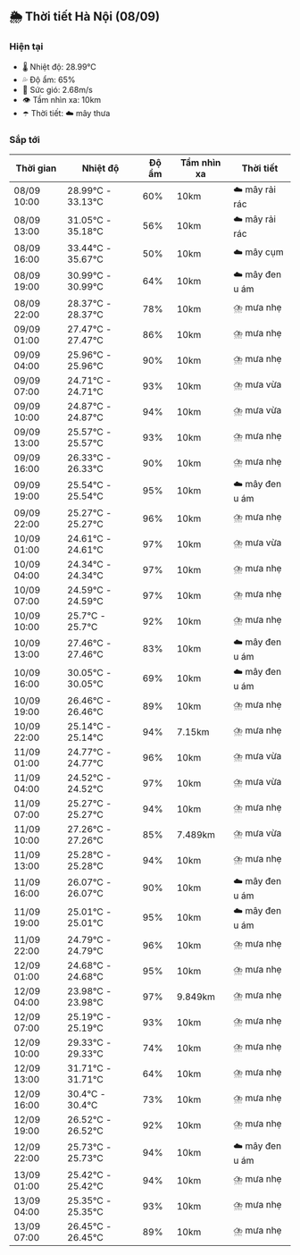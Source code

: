 ## 🌦️ Thời tiết Hà Nội (08/09)

### Hiện tại

- 🌡️ Nhiệt độ: 28.99℃
- 💦 Độ ẩm: 65%
- 💨 Sức gió: 2.68m/s
- 👁️ Tầm nhìn xa: 10km
- ☂️ Thời tiết: ☁️ mây thưa

### Sắp tới

| Thời gian | Nhiệt độ | Độ ẩm | Tầm nhìn xa | Thời tiết |
| --- | --- | --- | --- | --- |
| 08/09 10:00 | 28.99℃ - 33.13℃ | 60% | 10km | ☁️ mây rải rác |
| 08/09 13:00 | 31.05℃ - 35.18℃ | 56% | 10km | ☁️ mây rải rác |
| 08/09 16:00 | 33.44℃ - 35.67℃ | 50% | 10km | ☁️ mây cụm |
| 08/09 19:00 | 30.99℃ - 30.99℃ | 64% | 10km | ☁️ mây đen u ám |
| 08/09 22:00 | 28.37℃ - 28.37℃ | 78% | 10km | ⛈️ mưa nhẹ |
| 09/09 01:00 | 27.47℃ - 27.47℃ | 86% | 10km | ⛈️ mưa nhẹ |
| 09/09 04:00 | 25.96℃ - 25.96℃ | 90% | 10km | ⛈️ mưa nhẹ |
| 09/09 07:00 | 24.71℃ - 24.71℃ | 93% | 10km | ⛈️ mưa vừa |
| 09/09 10:00 | 24.87℃ - 24.87℃ | 94% | 10km | ⛈️ mưa vừa |
| 09/09 13:00 | 25.57℃ - 25.57℃ | 93% | 10km | ⛈️ mưa nhẹ |
| 09/09 16:00 | 26.33℃ - 26.33℃ | 90% | 10km | ⛈️ mưa nhẹ |
| 09/09 19:00 | 25.54℃ - 25.54℃ | 95% | 10km | ☁️ mây đen u ám |
| 09/09 22:00 | 25.27℃ - 25.27℃ | 96% | 10km | ⛈️ mưa nhẹ |
| 10/09 01:00 | 24.61℃ - 24.61℃ | 97% | 10km | ⛈️ mưa vừa |
| 10/09 04:00 | 24.34℃ - 24.34℃ | 97% | 10km | ⛈️ mưa nhẹ |
| 10/09 07:00 | 24.59℃ - 24.59℃ | 97% | 10km | ⛈️ mưa nhẹ |
| 10/09 10:00 | 25.7℃ - 25.7℃ | 92% | 10km | ⛈️ mưa nhẹ |
| 10/09 13:00 | 27.46℃ - 27.46℃ | 83% | 10km | ☁️ mây đen u ám |
| 10/09 16:00 | 30.05℃ - 30.05℃ | 69% | 10km | ☁️ mây đen u ám |
| 10/09 19:00 | 26.46℃ - 26.46℃ | 89% | 10km | ⛈️ mưa nhẹ |
| 10/09 22:00 | 25.14℃ - 25.14℃ | 94% | 7.15km | ⛈️ mưa nhẹ |
| 11/09 01:00 | 24.77℃ - 24.77℃ | 96% | 10km | ⛈️ mưa vừa |
| 11/09 04:00 | 24.52℃ - 24.52℃ | 97% | 10km | ⛈️ mưa vừa |
| 11/09 07:00 | 25.27℃ - 25.27℃ | 94% | 10km | ⛈️ mưa nhẹ |
| 11/09 10:00 | 27.26℃ - 27.26℃ | 85% | 7.489km | ⛈️ mưa vừa |
| 11/09 13:00 | 25.28℃ - 25.28℃ | 94% | 10km | ⛈️ mưa nhẹ |
| 11/09 16:00 | 26.07℃ - 26.07℃ | 90% | 10km | ☁️ mây đen u ám |
| 11/09 19:00 | 25.01℃ - 25.01℃ | 95% | 10km | ☁️ mây đen u ám |
| 11/09 22:00 | 24.79℃ - 24.79℃ | 96% | 10km | ⛈️ mưa nhẹ |
| 12/09 01:00 | 24.68℃ - 24.68℃ | 95% | 10km | ⛈️ mưa nhẹ |
| 12/09 04:00 | 23.98℃ - 23.98℃ | 97% | 9.849km | ⛈️ mưa nhẹ |
| 12/09 07:00 | 25.19℃ - 25.19℃ | 93% | 10km | ⛈️ mưa nhẹ |
| 12/09 10:00 | 29.33℃ - 29.33℃ | 74% | 10km | ⛈️ mưa nhẹ |
| 12/09 13:00 | 31.71℃ - 31.71℃ | 64% | 10km | ⛈️ mưa nhẹ |
| 12/09 16:00 | 30.4℃ - 30.4℃ | 73% | 10km | ⛈️ mưa nhẹ |
| 12/09 19:00 | 26.52℃ - 26.52℃ | 92% | 10km | ⛈️ mưa nhẹ |
| 12/09 22:00 | 25.73℃ - 25.73℃ | 94% | 10km | ☁️ mây đen u ám |
| 13/09 01:00 | 25.42℃ - 25.42℃ | 94% | 10km | ⛈️ mưa nhẹ |
| 13/09 04:00 | 25.35℃ - 25.35℃ | 93% | 10km | ⛈️ mưa nhẹ |
| 13/09 07:00 | 26.45℃ - 26.45℃ | 89% | 10km | ⛈️ mưa nhẹ |
